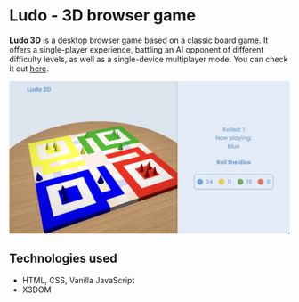 # Ludo - 3D browser game

**Ludo 3D** is a desktop browser game based on a classic board game. It offers a single-player experience, battling an AI opponent of different difficulty levels, as well as a single-device multiplayer mode. You can check it out [here](https://mhawryluk.github.io/ludo-3d/).

![Screenshot](screenshot.png)

## Technologies used
* HTML, CSS, Vanilla JavaScript
* X3DOM
